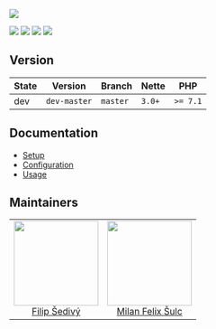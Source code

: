 ![](https://heatbadger.now.sh/github/contributte/eet/)

<p align=center>

  <a href="https://travis-ci.org/contributte/eet"><img src="https://img.shields.io/travis/contributte/eet.svg?style=flat-square"></a>
  <a href="https://coveralls.io/r/contributte/eet"><img src="https://img.shields.io/coveralls/contributte/eet.svg?style=flat-square"></a>
  <a href="https://packagist.org/packages/contributte/eet"><img src="https://img.shields.io/packagist/dm/contributte/eet.svg?style=flat-square"></a>
  <a href="https://packagist.org/packages/contributte/eet"><img src="https://img.shields.io/packagist/v/contributte/eet.svg?style=flat-square"></a>

</p>

## Version

| State | Version      | Branch   | Nette  | PHP      |
|-------|--------------|----------|--------|----------|
| dev   | `dev-master` | `master` | `3.0+` | `>= 7.1` |

## Documentation

- [Setup](.docs/README.md#setup)
- [Configuration](#configuration)
- [Usage](.docs/README.md#usage)

## Maintainers

<table>
  <tbody>
    <tr>
      <td align="center">
        <a href="https://github.com/filipsedivy">
            <img width="150" height="150" src="https://avatars2.githubusercontent.com/u/5647591?v=3&s=150">
        </a>
        </br>
        <a href="https://github.com/filipsedivy">Filip Šedivý</a>
      </td>
      <td align="center">
        <a href="https://github.com/f3l1x">
            <img width="150" height="150" src="https://avatars2.githubusercontent.com/u/538058?v=3&s=150">
        </a>
        </br>
        <a href="https://github.com/f3l1x">Milan Felix Šulc</a>
      </td>
    </tr>
  </tbody>
</table>
